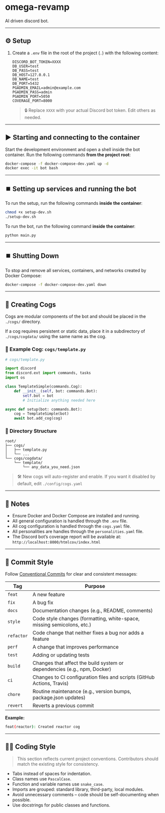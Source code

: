 # omega-revamp

AI driven discord bot.

---

## ⚙️ Setup

1. Create a `.env` file in the root of the project (`.`) with the following content:

    ```env
    DISCORD_BOT_TOKEN=XXXX
    DB_USER=test
    DB_PASS=test
    DB_HOST=127.0.0.1
    DB_NAME=test
    DB_PORT=5432
    PGADMIN_EMAIL=admin@example.com
    PGADMIN_PASS=admin
    PGADMIN_PORT=5050
    COVERAGE_PORT=8000
    ```

    > 🔒 Replace `XXXX` with your actual Discord bot token.  Edit others as needed.

---

## ▶️ Starting and connecting to the container

Start the development environment and open a shell inside the bot container. Run the following commands **from the project root**:

```bash
docker-compose -f docker-compose-dev.yaml up -d
docker exec -it bot bash
```

---

## ⏹️ Setting up services and running the bot

To run the setup, run the following commands **inside the container**:

```bash
chmod +x setup-dev.sh
./setup-dev.sh
```

To run the bot, run the following command **inside the container**:

```bash
python main.py
```

---

## ⏹️ Shutting Down

To stop and remove all services, containers, and networks created by Docker Compose:

```bash
docker-compose -f docker-compose-dev.yaml down
```

---


## 🧩 Creating Cogs

Cogs are modular components of the bot and should be placed in the `./cogs/` directory.

If a cog requires persistent or static data, place it in a subdirectory of `./cogs/cogdata/` using the same name as the cog.

### 📄 Example Cog: `cogs/template.py`

```python
# cogs/template.py

import discord
from discord.ext import commands, tasks
import os

class TemplateSimple(commands.Cog):
    def __init__(self, bot: commands.Bot):
        self.bot = bot
        # Initialize anything needed here

async def setup(bot: commands.Bot):
    cog = TemplateSimple(bot)
    await bot.add_cog(cog)
```

### 📁 Directory Structure

```
root/
├── cogs/
│   ├── template.py
│   └── ...
└── cogs/cogdata/
    └── template/
        └── any_data_you_need.json
```

> 🛠️ New cogs will auto-register and enable.  If you want it disabled by default, edit `./config/cogs.yaml`

---

## 📝 Notes

- Ensure Docker and Docker Compose are installed and running.
- All general configuration is handled through the `.env` file.
- All cog configuration is handled through the `cogs.yaml` file.
- All personalities are handles through the `personalities.yaml` file.
- The Discord bot’s coverage report will be available at:  
  `http://localhost:8000/htmlcov/index.html`  

---

## 💬 Commit Style

Follow [Conventional Commits](https://www.conventionalcommits.org/) for clear and consistent messages:

| Tag        | Purpose                                                                  |
| ---------- | ------------------------------------------------------------------------ |
| `feat`     | A new feature                                                            |
| `fix`      | A bug fix                                                                |
| `docs`     | Documentation changes (e.g., README, comments)                           |
| `style`    | Code style changes (formatting, white-space, missing semicolons, etc.)   |
| `refactor` | Code change that neither fixes a bug nor adds a feature                  |
| `perf`     | A change that improves performance                                       |
| `test`     | Adding or updating tests                                                 |
| `build`    | Changes that affect the build system or dependencies (e.g., npm, Docker) |
| `ci`       | Changes to CI configuration files and scripts (GitHub Actions, Travis)   |
| `chore`    | Routine maintenance (e.g., version bumps, package.json updates)          |
| `revert`   | Reverts a previous commit                                                |

**Example:**

```bash
feat(reactor): Created reactor cog
```

---

## 🧑‍💻 Coding Style

> This section reflects current project conventions. Contributors should match the existing style for consistency.

- Tabs instead of spaces for indentation.
- Class names use `PascalCase`.
- Function and variable names use `snake_case`.
- Imports are grouped: standard library, third-party, local modules.
- Avoid unnecessary comments – code should be self-documenting when possible.
- Use docstrings for public classes and functions.
